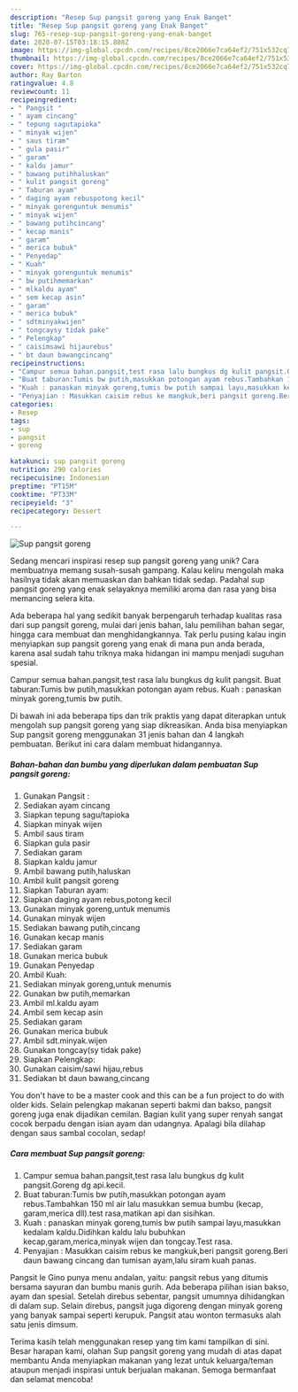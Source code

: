 ```yaml
---
description: "Resep Sup pangsit goreng yang Enak Banget"
title: "Resep Sup pangsit goreng yang Enak Banget"
slug: 765-resep-sup-pangsit-goreng-yang-enak-banget
date: 2020-07-15T03:18:15.808Z
image: https://img-global.cpcdn.com/recipes/8ce2066e7ca64ef2/751x532cq70/sup-pangsit-goreng-foto-resep-utama.jpg
thumbnail: https://img-global.cpcdn.com/recipes/8ce2066e7ca64ef2/751x532cq70/sup-pangsit-goreng-foto-resep-utama.jpg
cover: https://img-global.cpcdn.com/recipes/8ce2066e7ca64ef2/751x532cq70/sup-pangsit-goreng-foto-resep-utama.jpg
author: Ray Barton
ratingvalue: 4.8
reviewcount: 11
recipeingredient:
- " Pangsit "
- " ayam cincang"
- " tepung sagutapioka"
- " minyak wijen"
- " saus tiram"
- " gula pasir"
- " garam"
- " kaldu jamur"
- " bawang putihhaluskan"
- " kulit pangsit goreng"
- " Taburan ayam"
- " daging ayam rebuspotong kecil"
- " minyak gorenguntuk menumis"
- " minyak wijen"
- " bawang putihcincang"
- " kecap manis"
- " garam"
- " merica bubuk"
- " Penyedap"
- " Kuah"
- " minyak gorenguntuk menumis"
- " bw putihmemarkan"
- " mlkaldu ayam"
- " sem kecap asin"
- " garam"
- " merica bubuk"
- " sdtminyakwijen"
- " tongcaysy tidak pake"
- " Pelengkap"
- " caisimsawi hijaurebus"
- " bt daun bawangcincang"
recipeinstructions:
- "Campur semua bahan.pangsit,test rasa lalu bungkus dg kulit pangsit.Goreng dg api.kecil."
- "Buat taburan:Tumis bw putih,masukkan potongan ayam rebus.Tambahkan 150 ml air lalu masukkan semua bumbu (kecap, garam,merica dll).test rasa,matikan api dan sisihkan."
- "Kuah : panaskan minyak goreng,tumis bw putih sampai layu,masukkan kedalam kaldu.Didihkan kaldu lalu bubuhkan kecap,garam,merica,minyak wijen dan tongcay.Test rasa."
- "Penyajian : Masukkan caisim rebus ke mangkuk,beri pangsit goreng.Beri daun bawang cincang dan tumisan ayam,lalu siram kuah panas."
categories:
- Resep
tags:
- sup
- pangsit
- goreng

katakunci: sup pangsit goreng 
nutrition: 290 calories
recipecuisine: Indonesian
preptime: "PT15M"
cooktime: "PT33M"
recipeyield: "3"
recipecategory: Dessert

---
```



![Sup pangsit goreng](https://img-global.cpcdn.com/recipes/8ce2066e7ca64ef2/751x532cq70/sup-pangsit-goreng-foto-resep-utama.jpg)

Sedang mencari inspirasi resep sup pangsit goreng yang unik? Cara membuatnya memang susah-susah gampang. Kalau keliru mengolah maka hasilnya tidak akan memuaskan dan bahkan tidak sedap. Padahal sup pangsit goreng yang enak selayaknya memiliki aroma dan rasa yang bisa memancing selera kita.

Ada beberapa hal yang sedikit banyak berpengaruh terhadap kualitas rasa dari sup pangsit goreng, mulai dari jenis bahan, lalu pemilihan bahan segar, hingga cara membuat dan menghidangkannya. Tak perlu pusing kalau ingin menyiapkan sup pangsit goreng yang enak di mana pun anda berada, karena asal sudah tahu triknya maka hidangan ini mampu menjadi suguhan spesial.

Campur semua bahan.pangsit,test rasa lalu bungkus dg kulit pangsit. Buat taburan:Tumis bw putih,masukkan potongan ayam rebus. Kuah : panaskan minyak goreng,tumis bw putih.


Di bawah ini ada beberapa tips dan trik praktis yang dapat diterapkan untuk mengolah sup pangsit goreng yang siap dikreasikan. Anda bisa menyiapkan Sup pangsit goreng menggunakan 31 jenis bahan dan 4 langkah pembuatan. Berikut ini cara dalam membuat hidangannya.

<!--inarticleads1-->

##### Bahan-bahan dan bumbu yang diperlukan dalam pembuatan Sup pangsit goreng:

1. Gunakan  Pangsit :
1. Sediakan  ayam cincang
1. Siapkan  tepung sagu/tapioka
1. Siapkan  minyak wijen
1. Ambil  saus tiram
1. Siapkan  gula pasir
1. Sediakan  garam
1. Siapkan  kaldu jamur
1. Ambil  bawang putih,haluskan
1. Ambil  kulit pangsit goreng
1. Siapkan  Taburan ayam:
1. Siapkan  daging ayam rebus,potong kecil
1. Gunakan  minyak goreng,untuk menumis
1. Gunakan  minyak wijen
1. Sediakan  bawang putih,cincang
1. Gunakan  kecap manis
1. Sediakan  garam
1. Gunakan  merica bubuk
1. Gunakan  Penyedap
1. Ambil  Kuah:
1. Sediakan  minyak goreng,untuk menumis
1. Gunakan  bw putih,memarkan
1. Ambil  ml.kaldu ayam
1. Ambil  sem kecap asin
1. Sediakan  garam
1. Gunakan  merica bubuk
1. Ambil  sdt.minyak.wijen
1. Gunakan  tongcay(sy tidak pake)
1. Siapkan  Pelengkap:
1. Gunakan  caisim/sawi hijau,rebus
1. Sediakan  bt daun bawang,cincang


You don&#39;t have to be a master cook and this can be a fun project to do with older kids. Selain pelengkap makanan seperti bakmi dan bakso, pangsit goreng juga enak dijadikan cemilan. Bagian kulit yang super renyah sangat cocok berpadu dengan isian ayam dan udangnya. Apalagi bila dilahap dengan saus sambal cocolan, sedap! 

<!--inarticleads2-->

##### Cara membuat Sup pangsit goreng:

1. Campur semua bahan.pangsit,test rasa lalu bungkus dg kulit pangsit.Goreng dg api.kecil.
1. Buat taburan:Tumis bw putih,masukkan potongan ayam rebus.Tambahkan 150 ml air lalu masukkan semua bumbu (kecap, garam,merica dll).test rasa,matikan api dan sisihkan.
1. Kuah : panaskan minyak goreng,tumis bw putih sampai layu,masukkan kedalam kaldu.Didihkan kaldu lalu bubuhkan kecap,garam,merica,minyak wijen dan tongcay.Test rasa.
1. Penyajian : Masukkan caisim rebus ke mangkuk,beri pangsit goreng.Beri daun bawang cincang dan tumisan ayam,lalu siram kuah panas.


Pangsit le Gino punya menu andalan, yaitu: pangsit rebus yang ditumis bersama sayuran dan bumbu manis gurih. Ada beberapa pilihan isian bakso, ayam dan spesial. Setelah direbus sebentar, pangsit umumnya dihidangkan di dalam sup. Selain direbus, pangsit juga digoreng dengan minyak goreng yang banyak sampai seperti kerupuk. Pangsit atau wonton termasuks alah satu jenis dimsum. 

Terima kasih telah menggunakan resep yang tim kami tampilkan di sini. Besar harapan kami, olahan Sup pangsit goreng yang mudah di atas dapat membantu Anda menyiapkan makanan yang lezat untuk keluarga/teman ataupun menjadi inspirasi untuk berjualan makanan. Semoga bermanfaat dan selamat mencoba!
